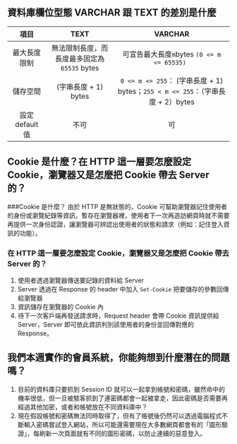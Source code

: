## 資料庫欄位型態 VARCHAR 跟 TEXT 的差別是什麼
|   項目   | TEXT | VARCHAR|
|:----:|:------:|:------:|
| 最大長度限制 | 無法限制長度，而長度最多固定為 `65535` bytes | 可宣告最大長度`m`bytes  `(0 <= m <= 65535) ` |
| 儲存空間 | (字串長度 + 1) bytes | `0 <= m <= 255`： (字串長度 + 1) bytes；`255 < m <= 255`：（字串長度 + 2）bytes|
| 設定 default 值 | 不可 | 可 |



## Cookie 是什麼？在 HTTP 這一層要怎麼設定 Cookie，瀏覽器又是怎麼把 Cookie 帶去 Server 的？
###Cookie 是什麼？
由於 HTTP 是無狀態的，Cookie 可幫助瀏覽器記住使用者的身份或瀏覽紀錄等資訊，暫存在瀏覽器裡，使用者下一次再造訪網頁時就不需要再提供一次身份認證，讓瀏覽器可辨認出使用者的狀態和請求（例如：記住登入資訊的功能）。

### 在 HTTP 這一層要怎麼設定 Cookie，瀏覽器又是怎麼把 Cookie 帶去 Server 的？
1. 使用者透過瀏覽器傳送要記錄的資料給 Server  
2. Server 透過在 Response 的 header 中加入 `Set-Cookie` 把要儲存的參數回傳給瀏覽器  
3. 資訊儲存在瀏覽器的 Cookie 內
4. 待下一次客戶端再發送請求時，Request header 會帶 Cookie 資訊提供給 Server，Server 即可依此資訊判別該使用者的身份並回傳對應的 Response。

## 我們本週實作的會員系統，你能夠想到什麼潛在的問題嗎？
1. 目前的資料庫只要抓到 Session ID 就可以一起拿到帳號和密碼，雖然命中的機率很低，但一旦被駭客抓到了連密碼都會一起被拿走，因此密碼是否需要再經過其他加密，或者和帳號放在不同資料庫中？
2. 現在假設帳號和密碼無法同時取得了，但有了帳號後仍然可以透過電腦程式不斷輸入密碼嘗試登入網站，所以可能還需要現在大多數網頁都會有的「圖形驗證」，每刷新一次頁面就有不同的圖形密碼，以防止連續的惡意登入。


